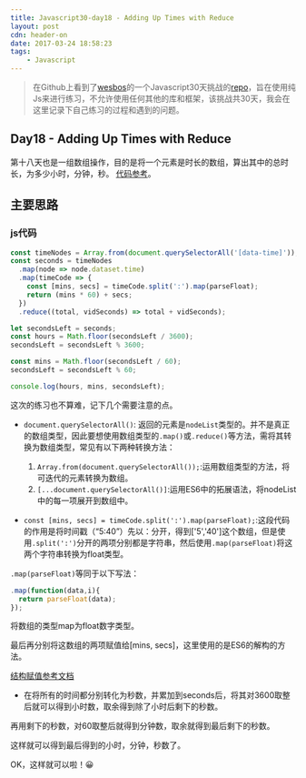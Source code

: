 ```yaml
---
title: Javascript30-day18 - Adding Up Times with Reduce
layout: post
cdn: header-on
date: 2017-03-24 18:58:23
tags:
    - Javascript
---
```


> 在Github上看到了[wesbos](https://twitter.com/wesbos)的一个Javascript30天挑战的[repo](https://github.com/wesbos/JavaScript30)，旨在使用纯Js来进行练习，不允许使用任何其他的库和框架，该挑战共30天，我会在这里记录下自己练习的过程和遇到的问题。

## Day18 - Adding Up Times with Reduce

第十八天也是一组数组操作，目的是将一个元素是时长的数组，算出其中的总时长，为多少小时，分钟，秒。
[代码参考](http://htmlpreview.github.io/?https://github.com/winar-jin/JavaScript30-Challenge/blob/master/18%20-%20Adding%20Up%20Times%20with%20Reduce/index.html)。
## 主要思路
### js代码
```javascript
const timeNodes = Array.from(document.querySelectorAll('[data-time]'));
const seconds = timeNodes
  .map(node => node.dataset.time)
  .map(timeCode => {
    const [mins, secs] = timeCode.split(':').map(parseFloat);
    return (mins * 60) + secs;
  })
  .reduce((total, vidSeconds) => total + vidSeconds);

let secondsLeft = seconds;
const hours = Math.floor(secondsLeft / 3600);
secondsLeft = secondsLeft % 3600;

const mins = Math.floor(secondsLeft / 60);
secondsLeft = secondsLeft % 60;

console.log(hours, mins, secondsLeft);
```

这次的练习也不算难，记下几个需要注意的点。
* `document.querySelectorAll()`: 返回的元素是`nodeList`类型的。并不是真正的数组类型，因此要想使用数组类型的`.map()`或`.reduce()`等方法，需将其转换为数组类型，常见有以下两种转换方法：
  1.  `Array.from(document.querySelectorAll());`:运用数组类型的方法，将可迭代的元素转换为数组。
  2.  `[...document.querySelectorAll()]`:运用ES6中的拓展语法，将nodeList中的每一项展开到数组中。

* `const [mins, secs] = timeCode.split(':').map(parseFloat);`:这段代码的作用是将时间戳（“5:40”）先以：分开，得到['5','40']这个数组，但是使用`.split(':')`分开的两项分别都是字符串，然后使用`.map(parseFloat)`将这两个字符串转换为float类型。

`.map(parseFloat)`等同于以下写法：
```javascript
.map(function(data,i){
  return parseFloat(data);
});
```
将数组的类型map为float数字类型。

最后再分别将这数组的两项赋值给[mins, secs]，这里使用的是ES6的解构的方法。

[结构赋值参考文档](https://developer.mozilla.org/zh-CN/docs/Web/JavaScript/Reference/Operators/Destructuring_assignment)


* 在将所有的时间都分别转化为秒数，并累加到seconds后，将其对3600取整后就可以得到小时数，取余得到除了小时后剩下的秒数。

再用剩下的秒数，对60取整后就得到分钟数，取余就得到最后剩下的秒数。

这样就可以得到最后得到的小时，分钟，秒数了。

OK，这样就可以啦！😀